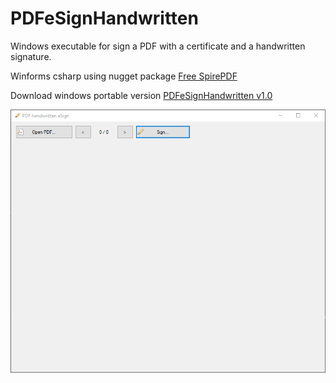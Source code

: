 # PDFeSignHandwritten
Windows executable for sign a PDF with a certificate and a handwritten signature.

Winforms csharp using nugget package [Free SpirePDF](https://www.e-iceblue.com/Introduce/free-pdf-component.html#.YkrLnihBw-U)

Download windows portable version [PDFeSignHandwritten v1.0](https://raw.githubusercontent.com/alexandrelozano/PDFeSignHandwritten/main/Executables/PDFeSignHandwritten_v1.0.zip)

![Sample](https://raw.githubusercontent.com/alexandrelozano/PDFeSignHandwritten/main/PDFeSignHandwritten/samples/PDFeSignHandwritten.gif)
